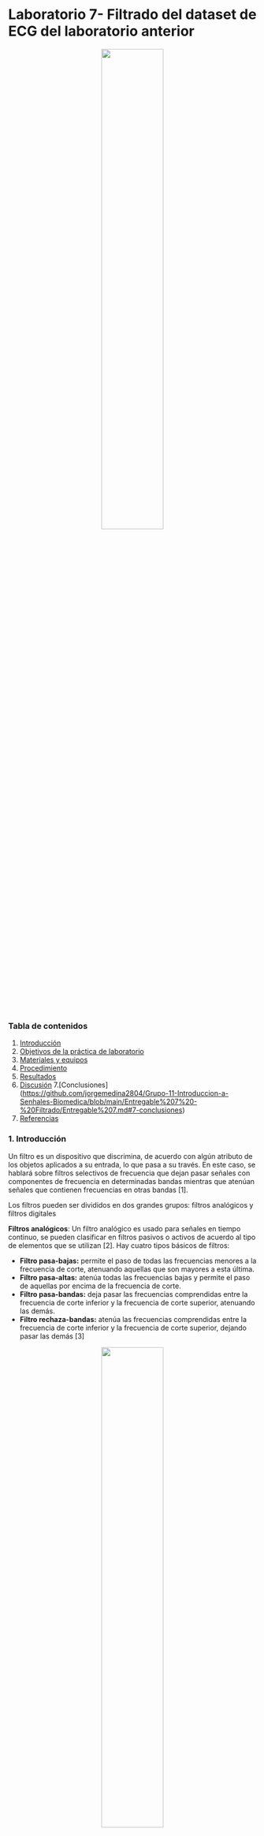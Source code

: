 # Laboratorio 7- Filtrado del dataset de ECG del laboratorio anterior
<p align="center">
  
<img src="https://user-images.githubusercontent.com/111662394/236525365-2e801efb-effd-4707-a1da-78575260ac83.png" width="50%">  

### Tabla de contenidos
  
1. [Introducción](https://github.com/jorgemedina2804/Grupo-11-Introduccion-a-Senhales-Biomedica/blob/main/Entregable%207%20-%20Filtrado/Entregable%207.md#1-introducci%C3%B3n)
2. [Objetivos de la práctica de laboratorio](https://github.com/jorgemedina2804/Grupo-11-Introduccion-a-Senhales-Biomedica/blob/main/Entregable%207%20-%20Filtrado/Entregable%207.md#2-objetivos-de-la-pr%C3%A1ctica-de-laboratorio)
3. [Materiales y equipos](https://github.com/jorgemedina2804/Grupo-11-Introduccion-a-Senhales-Biomedica/blob/main/Entregable%207%20-%20Filtrado/Entregable%207.md#3-materiales-y-equipos)
4. [Procedimiento](https://github.com/jorgemedina2804/Grupo-11-Introduccion-a-Senhales-Biomedica/blob/main/Entregable%207%20-%20Filtrado/Entregable%207.md#4-procedimiento)
5. [Resultados](https://github.com/jorgemedina2804/Grupo-11-Introduccion-a-Senhales-Biomedica/blob/main/Entregable%207%20-%20Filtrado/Entregable%207.md#5-resultados)
6. [Discusión](https://github.com/jorgemedina2804/Grupo-11-Introduccion-a-Senhales-Biomedica/blob/main/Entregable%207%20-%20Filtrado/Entregable%207.md#6-discusi%C3%B3n)
7.[Conclusiones] (https://github.com/jorgemedina2804/Grupo-11-Introduccion-a-Senhales-Biomedica/blob/main/Entregable%207%20-%20Filtrado/Entregable%207.md#7-conclusiones)
8. [Referencias](https://github.com/jorgemedina2804/Grupo-11-Introduccion-a-Senhales-Biomedica/blob/main/Entregable%207%20-%20Filtrado/Entregable%207.md#8-referencias)


### 1. Introducción 
Un filtro es un dispositivo que discrimina, de acuerdo con algún atributo de los objetos aplicados a su entrada, lo que pasa a su través. En este caso, se hablará sobre filtros selectivos de frecuencia que dejan pasar señales con componentes de frecuencia en determinadas bandas mientras que atenúan señales que contienen frecuencias en otras bandas [1].
  
  Los filtros pueden ser divididos en dos grandes grupos: filtros analógicos y filtros digitales
  
   **Filtros analógicos**: Un filtro analógico es usado para señales en tiempo continuo, se pueden clasificar en filtros pasivos o activos de acuerdo al tipo de elementos que se utilizan [2]. Hay cuatro tipos básicos de filtros: 
  - **Filtro pasa-bajas:** permite el paso de todas las frecuencias menores a la 
    frecuencia de corte, atenuando aquellas que son mayores a esta última.
  - **Filtro pasa-altas:** atenúa todas las frecuencias bajas y permite el paso de 
    aquellas por encima de la frecuencia de corte.
  - **Filtro pasa-bandas:** deja pasar las frecuencias comprendidas entre 
    la frecuencia de corte inferior y la frecuencia de corte superior, atenuando las demás.
  - **Filtro rechaza-bandas:** atenúa las frecuencias comprendidas entre la 
    frecuencia de corte inferior y la frecuencia de corte superior, dejando pasar las demás [3]
  
  
  <p align="center">
  
  <img src="https://user-images.githubusercontent.com/111662394/236588405-fa6b201a-70a1-45f3-9b8f-a22d08961336.JPG" width="50%">  
  <p align="center">
   Fig 1. Representación gráfica de los filtros analógicos
   
   Los filtros activos se pueden clasificar, de acuerdo a la aproximación matemática empleada, en:
  - **Butterworth:** tiene objetivo una respuesta de ganancia plana en la banda de paso. Esto se consigue mediante una región de transición de caída lenta y una respuesta       de fase no lineal alrededor de la frecuencia de corte
  - **Chebyshev:** tiene como objetivo maximizar la pendiente de la característica de ganancia en la región de transición. Presenta un cierto rizado en la banda de paso,       que se incrementa al aumentar el orden de filtro.
  - **Bessel:** tiene como objetivo lograr una respuesta de fase lineal en un margen de frecuencias amplio en torno a la frecuencia de corte. La ganancia en la banda de         paso no es tan plana como en un filtro Butterworth ni la pendiente en la banda de transición tan acentuada como en un filtro Chebyshev
  - **Elíptica:** se caracteriza por tener ondulaciones constantes tanto en la banda de paso como en la banda de corte. [3]

  <p align="center">
  
  <img src="https://user-images.githubusercontent.com/111662394/236588834-b4c65400-2749-4f27-87e8-81b6a7be25fe.JPG" width="50%">  
  <p align="center">
   Fig 2. Comparación de los filtros analógicos activos

  
   #### Filtros digitales
    
Los filtros digitales son sistemas que operan sobre señales en tiempo discreto con el propósito de modificar el comportamiento en frecuencia de la señal. A diferencia de los filtros analógicos, los filtros digitales son fácilmente ajustables, y funcionan como soluciones software en un PC o hardware en dispositivos como DSPs o FPGAs. 

Dado que las señales de trabajo son discretas, los filtros digitales se modelan en el dominio Z, o a partir de una ecuación en diferencias. Si el sistema es lineal e invariante en el tiempo (LTI), el filtro digital se expresa utilizando la notación de ecuación en diferencias.

Los filtros digitales se dividen en filtros de respuesta al impulso finito (FIR: finite impulse response) y respuesta al impulso infinita (IIR: infinite impulse response). [4] 
 - **Filtros FIR:** produce una respuesta de salida finita en respuesta a una señal de entrada, y se llama FIR porque la respuesta se limita a un tiempo finito. A diferencia de otros filtros, los filtros FIR no tienen retroalimentación y solo operan en valores de entrada del pasado y del presente. La salida se genera a partir de una suma de un número limitado de muestras de la señal de entrada. Esta característica los hace muy estables y evita cualquier posible oscilación en la salida [5]
    
  <p align="center">
  
  <img src="https://user-images.githubusercontent.com/111662394/236589561-c86a5a91-a516-455c-9769-13701ab25f2e.JPG" width="50%">  
  
  
  <p align="center">
  Fig 3. Estructura de un filtro FIR 
   
  - **Filtros IIR:** generan una respuesta infinita en el tiempo en respuesta a una señal de entrada. A diferencia de los filtros FIR, estos filtros tienen una respuesta de impulso infinita y son recursivos, lo que significa que la salida depende tanto de la entrada actual como de las salidas anteriores (es decir, tiene retroalimentación) [6]
  
   <p align="center">
  
  <img src="https://user-images.githubusercontent.com/111662394/236589918-2670176e-6044-469f-a944-949b9034ec15.JPG" width="50%">  
  

  <p align="center">
  Fig 4. Estructura de un filtro IIR

    

    
### 2. Objetivos de la práctica de laboratorio 
  - Diseñar un filtro FIR usando el dataset de ECG obtenido el laboratorio pasado
  - Diseñar un filtro IIR usando el dataset de ECG obtenido el laboratorio pasado
  - Comparar la señal cruda con la señal filtrada.

### 3. Materiales y equipos
    
<div align="center">
    
|  **Imagen**  | **Producto/Programa** | **Cantidad** |
|:------------:|:---------------:|:------------:|
| <img width="200" height="200" src="https://user-images.githubusercontent.com/111662394/236591622-748d54e3-5b66-49bc-8e8c-47df132ea7cf.png"> |   Python |       1      |
| <img width="200" height="200" src="https://www.pcspeed.com.pe/wp-content/uploads/2022/07/laptop-asus-rog-strix-g513ic-hn046w-amd-ryzen-7-4800h-16gb-512gb-ssd-t-video-rtx-3050-4gb-156-fhd-144hz-2.jpg"> |      Laptop     |       1      |

</div>
</p>   

### 4. Procedimiento

Se sigue el procedimiento establecido por la guía del laboratorio 7 proporcionada por el curso: 

  1. Se realiza la creación de las señales en Python 
  2. Se realiza la transformada rápida de Fourier para pasar la señal al dominio de la frecuencia 
  3. Se calcula la frecuencia de corte deseada
  4. Se diseña un filtro pasa baja ya sea FIR o IIR 
  5. Se realiza la transformada bilineal de H(s) a H(z)
  6. Se aplica el filtro a la señal de interés

Sin embargo también existe la alternativa de utilizar la librería recomendada para Bitalino para ser utilizada en Python. Si se desea más información sobre esta librería puede hacer uso del siguiente [link](https://github.com/pluxbiosignals/biosignalsnotebooks) y del siguiente [notebook](http://notebooks.pluxbiosignals.com/notebooks/Categories/Pre-Process/digital_filtering_filtfilt_rev.html )

### 5. Resultados
  #### Estado basal

| Señal Cruda | Transformada Rápida de Fourier | Filtro Notch  | 
|----------|----------|----------|
| <img width="500" height="300" src="https://user-images.githubusercontent.com/111662394/236637551-301802bb-95df-4b77-9d63-7b319fb933d5.png"> |<img width="900" height="300" src="https://user-images.githubusercontent.com/111662394/236645322-a04cf7a1-9911-4a31-a576-8d1a15a42b85.png"> | <img width="900" height="300" src="https://user-images.githubusercontent.com/111662394/236645380-b72a93e0-dc68-42bf-b417-ba92bdb79048.png"> |



|Filtrado Normal con Pasabajas | Filtrado "filtfilt"|
|----------|----------|

El resto de imágenes pueden ser encontradas en los siguientes notebooks:

[Notebook Estado Basal](https://github.com/jorgemedina2804/Grupo-11-Introduccion-a-Senhales-Biomedica/blob/main/Entregable%207%20-%20Filtrado/Notebooks/Laboratorio_7_BASAL.ipynb)

[Notebook Ejercicio](https://github.com/jorgemedina2804/Grupo-11-Introduccion-a-Senhales-Biomedica/blob/main/Entregable%207%20-%20Filtrado/Notebooks/Laboratorio_7_Ejercicio.ipynb)

[Notebook Respiracion](https://github.com/jorgemedina2804/Grupo-11-Introduccion-a-Senhales-Biomedica/blob/main/Entregable%207%20-%20Filtrado/Notebooks/Laboratorio_7_Respiracion.ipynb)
### 6. Discusión

Una de las importancias de analizar un ECG en el dominio del tiempo es más eficaz desde la perspectiva electrónica, computacional y algorítmica. La señal de ECG tiene un espectro frecuencial que va desde 0 a 100Hz

<p align="center">
<img src="https://user-images.githubusercontent.com/111662394/236633822-67f601bd-8823-4493-bf9b-c8a83417ddce.JPG" width="50%">


<p align="center">
Fig 5. Espectro de la señal ECG, ruido de línea de potencia eléctrica y de la señal compuesta por la suma de ambas señales. 

<p align="center">
Fig 6. Amplitud de rango de frecuencias de algunas señales biomedicas
  
Otra de las ventajas de analizar una señal en el dominio de la frecuencia es que es más fácil reconocer interferencias o ruidos no deseados. La siguiente imagen muestra las interferencias más comunes en un ECG las cuales son el movimiento, ruido muscular o por la corriente eléctrica.

  
<p align="center">
<img src="https://user-images.githubusercontent.com/111662394/236633897-16a83d67-629d-4a9f-9029-f8a076f76c0c.jpeg" width="50%">

<p align="center">
Fig 7. Espectro de frecuencias de una señal ECG, complejo QRS y algunos tipos de ruido

  
En el espectro de frecuencias de nuestra señal ECG podemos ver una señal no común en el espectro de frecuencias de una ECG que tiene una frecuencia de 60Hz, la cual hemos identificado como una interferencia generada por corriente eléctrica

<p align="center">

<img src="https://user-images.githubusercontent.com/111662394/236634284-e20fa2f0-65ed-457b-aac4-70b6bb9a47ad.JPG" width="50%">

<p align="center">
Fig 8. Espectro de frecuencias adquiridas pre filtrado Notch en el caso de estado basal

### 7. Conclusiones    
La importancia de analizar una señal en el dominio de la frecuencia es que nos permite reconocer interferencias para poder ser eliminados por filtro de tipo FIR o IIR, en nuestro caso hemos concluido que el filtro IIR es más eficiente para poder eliminar interferencias en una señal ECG.

Los filtros digitales IIR frente a los FIR es que normalmente requieren menores coeficientes para hacer operaciones similares de filtrado. Por lo tanto, los filtros IIR se ejecutan más rápido y no requieren de memoria extra.

### 8. Referencias  
    
[1].  J. G. Proakis and D. G. Manolakis, “5.4 Sistemas LTI como filtros de frecuencia,” in Tratamiento Digital De Señales, Madrid: Pearson Educación, 2009. 
[2]. “INTRODUCCIÓN A FILTROS ANALÓGICOS CAPÍTULO 1.” Available: http://catarina.udlap.mx/u_dl_a/tales/documentos/lem/torres_d_ld/capitulo1.pdf
    
[3]. A, Perez Garcia et al. (2014) Instrumentación Electrónica. Madrid: Paraninfo. 
    
[4]. D, Ballesteros & D,Torres (2018) Introducción a los filtros digitales. EE.UU: Redipe.
    
[5]. “Electrónica II - Bioingeniería -1ra. Parte Filtros Analógicos” Disponible en: http://dea.unsj.edu.ar/pdselo/Apuntes/Filtros-analogicos-1ra-parte.pdf
    
[6].Roshni Y, “Difference Between FIR Filter and IIR Filter (with Comparison chart) - Circuit Globe,” Circuit Globe, Mar. 24, 2020. https://circuitglobe.com/difference-between-fir-filter-and-iir-filter.html (accessed May 05, 2023). 
